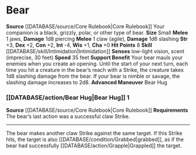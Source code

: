 ﻿---
charisma: '+0'
constitution: '+2'
dexterity: '+2'
hp: '8'
id: '2'
intelligence: '-4'
land_speed: '35'
max_speed: '35'
name: Bear
rarity: Common
sense:
- low-light vision
- scent(imprecise
- 30 feet)
size: Small
skill:
- '[[DATABASE/skill/Intimidation|Intimidation]]'
source: '[[DATABASE/source/Core Rulebook|Core Rulebook]]'
speed:
- 35 feet
strength: '+3'
strength_req: '3'
type: Animal Companion
wisdom: '+1'

---
# Bear

**Source** [[DATABASE/source/Core Rulebook|Core Rulebook]] 
Your companion is a black, grizzly, polar, or other type of bear.
**Size** Small
**Melee** <span class="action-icon">1</span> jaws, **Damage** 1d8 piercing
**Melee** <span class="action-icon">1</span> claw (agile), **Damage** 1d6 slashing
**Str** +3, **Dex** +2, **Con** +2, **Int** -4, **Wis** +1, **Cha** +0
**Hit Points** 8
**Skill** [[DATABASE/skill/Intimidation|Intimidation]] 
**Senses** low-light vision, scent (imprecise, 30 feet)
**Speed** 35 feet
**Support Benefit** Your bear mauls your enemies when you create an opening. Until the start of your next turn, each time you hit a creature in the bear’s reach with a Strike, the creature takes 1d8 slashing damage from the bear. If your bear is nimble or savage, the slashing damage increases to 2d8.
**Advanced Maneuver** Bear Hug

### [[DATABASE/action/Bear Hug|Bear Hug]] <span class="action-icon">1</span>

**Source** [[DATABASE/source/Core Rulebook|Core Rulebook]] 
**Requirements** The bear’s last action was a successful claw Strike.

---
The bear makes another claw Strike against the same target. If this Strike hits, the target is also [[DATABASE/condition/Grabbed|grabbed]], as if the bear had successfully [[DATABASE/action/Grapple|Grappled]] the target.